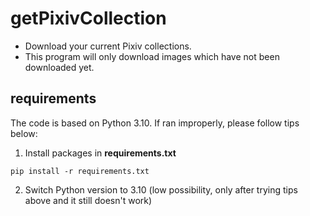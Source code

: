 # getPixivCollection

- Download your current Pixiv collections. 
- This program will only download images which have not been downloaded yet. 

## requirements

The code is based on Python 3.10. If ran improperly, please follow tips below: 

1. Install packages in **requirements.txt**
``` Shell
pip install -r requirements.txt
```
2. Switch Python version to 3.10 (low possibility, only after trying tips above and it still doesn't work)